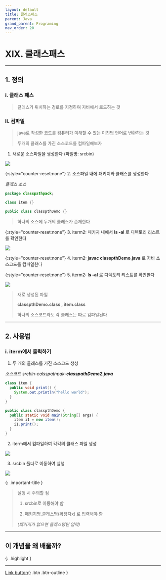 ```yaml
---
layout: default
title: 클래스패스
parent: Java
grand_parent: Programing
nav_order: 20
---
```


# XIX. 클래스패스

---

## 1. 정의

### i. 클래스 패스

> 클래스가 위치하는 경로를 지정하여 자바에서 로드하는 것

### ii. 컴파일

> java로 작성한 코드를 컴퓨터가 이해할 수 있는 이진법 언어로 변환하는 것
>
> 두개의 클래스를 가진 소스코드를 컴파일해보자

1. 새로운 소스파일을 생성한다 (파일명: srcbin)

![](../../assets/images/classpath1.jpg)

{:style="counter-reset:none"}
2. 소스파일 내에 패키지와 클래스를 생성한다

_클래스 소스_

```java
package classpathpack;

class item {}

public class classpthDemo {}
```

> 하나의 소스에 두개의 클래스가 존재한다

{:style="counter-reset:none"}
3. iterm2: 패키지 내에서 **ls -al** 로 디렉토리 리스트를 확인한다

![](../../assets/images/classpath2.jpg)

{:style="counter-reset:none"}
4. iterm2: **javac classpthDemo.java** 로 자바 소스코드를 컴파일한다

{:style="counter-reset:none"}
5. iterm2: **ls -al** 로 디렉토리 리스트를 확인한다

![](../../assets/images/classpath3.jpg)

> 새로 생성된 파일
>
> **classpthDemo.class ,  item.class**
>
> 하나의 소스코드라도 각 클래스는 따로 컴파일된다

---

## 2. 사용법

### i. iterm에서 출력하기

1. 두 개의 클래스를 가진 소스코드 생성

_소스코드 srcbin-calsspathpak-**classpathDemo2.java**_

```java
class item {
  public void print() {
    System.out.println("hello world");
  }
}

public class classpthDemo {
  public static void main(String[] args) {
    item i1 = new item();
    i1.print();
  }
}
```

2. iterm에서 컴파일하여 각각의 클래스 파일 생성

![](../../assets/images/classpath4.jpg)

3. srcbin 폴더로 이동하여 실행

![](../../assets/images/classpath5.jpg)

{: .important-title }
> 실행 시 주의할 점
>
> 1. srcbin로 이동해야 함
>
> 2. 패키지명.클래스명(확장자x) 로 입력해야 함
>
> _(패키지가 없으면 클래스명만 입력)_ 

---

## **이 개념을 왜 배울까?**

{: .highlight }
> 

>
>
>

---

[Link button](https://opentutorials.org/course/1223/5527){: .btn .btn-outline }
